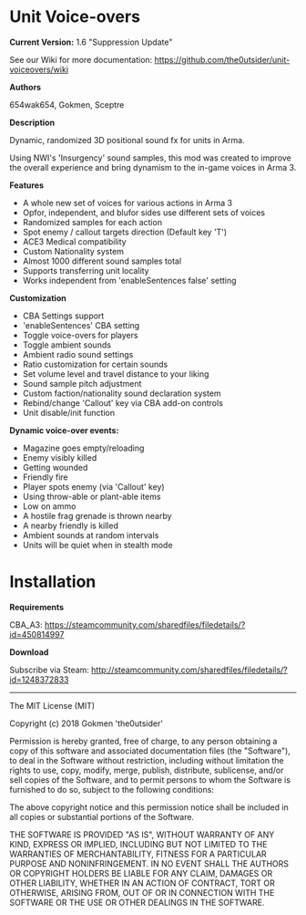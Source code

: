 # Unit Voice-overs

**Current Version:** 1.6 "Suppression Update"

See our Wiki for more documentation: https://github.com/the0utsider/unit-voiceovers/wiki

**Authors**

654wak654, 
Gokmen, 
Sceptre

**Description**

Dynamic, randomized 3D positional sound fx for units in Arma.

Using NWI's 'Insurgency' sound samples, this mod was created to improve the overall experience and bring dynamism to the in-game voices in Arma 3.

**Features**
- A whole new set of voices for various actions in Arma 3
- Opfor, independent, and blufor sides use different sets of voices
- Randomized samples for each action
- Spot enemy / callout targets direction (Default key 'T')
- ACE3 Medical compatibility
- Custom Nationality system
- Almost 1000 different sound samples total
- Supports transferring unit locality
- Works independent from 'enableSentences false' setting

**Customization**
- CBA Settings support
- 'enableSentences' CBA setting
- Toggle voice-overs for players
- Toggle ambient sounds
- Ambient radio sound settings
- Ratio customization for certain sounds
- Set volume level and travel distance to your liking
- Sound sample pitch adjustment
- Custom faction/nationality sound declaration system
- Rebind/change 'Callout' key via CBA add-on controls
- Unit disable/init function

**Dynamic voice-over events:**
- Magazine goes empty/reloading
- Enemy visibly killed
- Getting wounded
- Friendly fire
- Player spots enemy (via 'Callout' key)
- Using throw-able or plant-able items
- Low on ammo
- A hostile frag grenade is thrown nearby
- A nearby friendly is killed
- Ambient sounds at random intervals
- Units will be quiet when in stealth mode

# Installation

**Requirements**

CBA_A3: https://steamcommunity.com/sharedfiles/filedetails/?id=450814997

**Download**

Subscribe via Steam: http://steamcommunity.com/sharedfiles/filedetails/?id=1248372833

---

The MIT License (MIT)

Copyright (c) 2018 Gokmen 'the0utsider'

Permission is hereby granted, free of charge, to any person obtaining a copy of this software and associated documentation files (the "Software"), to deal in the Software without restriction, including without limitation the rights to use, copy, modify, merge, publish, distribute, sublicense, and/or sell copies of the Software, and to permit persons to whom the Software is furnished to do so, subject to the following conditions:

The above copyright notice and this permission notice shall be included in all copies or substantial portions of the Software.

THE SOFTWARE IS PROVIDED "AS IS", WITHOUT WARRANTY OF ANY KIND, EXPRESS OR IMPLIED, INCLUDING BUT NOT LIMITED TO THE WARRANTIES OF MERCHANTABILITY, FITNESS FOR A PARTICULAR PURPOSE AND NONINFRINGEMENT. IN NO EVENT SHALL THE AUTHORS OR COPYRIGHT HOLDERS BE LIABLE FOR ANY CLAIM, DAMAGES OR OTHER LIABILITY, WHETHER IN AN ACTION OF CONTRACT, TORT OR OTHERWISE, ARISING FROM, OUT OF OR IN CONNECTION WITH THE SOFTWARE OR THE USE OR OTHER DEALINGS IN THE SOFTWARE.
